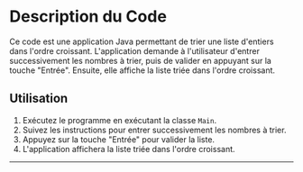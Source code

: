 
# Description du Code

Ce code est une application Java permettant de trier une liste d'entiers dans l'ordre croissant. L'application demande à l'utilisateur d'entrer successivement les nombres à trier, puis de valider en appuyant sur la touche "Entrée". Ensuite, elle affiche la liste triée dans l'ordre croissant.

## Utilisation

1. Exécutez le programme en exécutant la classe `Main`.
2. Suivez les instructions pour entrer successivement les nombres à trier.
3. Appuyez sur la touche "Entrée" pour valider la liste.
4. L'application affichera la liste triée dans l'ordre croissant.

---